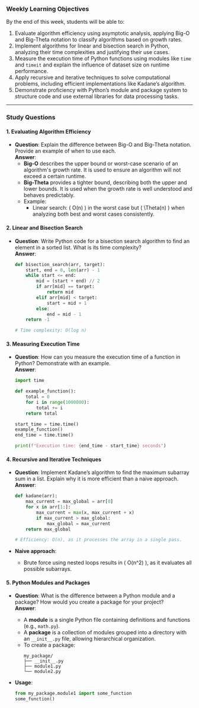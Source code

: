### **Weekly Learning Objectives**

By the end of this week, students will be able to:

1. Evaluate algorithm efficiency using asymptotic analysis, applying Big-O and Big-Theta notation to classify algorithms based on growth rates.
2. Implement algorithms for linear and bisection search in Python, analyzing their time complexities and justifying their use cases.
3. Measure the execution time of Python functions using modules like `time` and `timeit` and explain the influence of dataset size on runtime performance.
4. Apply recursive and iterative techniques to solve computational problems, including efficient implementations like Kadane’s algorithm.
5. Demonstrate proficiency with Python’s module and package system to structure code and use external libraries for data processing tasks.

---

### **Study Questions**

#### **1. Evaluating Algorithm Efficiency**
- **Question**: Explain the difference between Big-O and Big-Theta notation. Provide an example of when to use each.  
  **Answer**:  
  - **Big-O** describes the upper bound or worst-case scenario of an algorithm's growth rate. It is used to ensure an algorithm will not exceed a certain runtime.  
  - **Big-Theta** provides a tighter bound, describing both the upper and lower bounds. It is used when the growth rate is well understood and behaves predictably.  
  - Example:  
    - Linear search: \( O(n) \) in the worst case but \( \Theta(n) \) when analyzing both best and worst cases consistently.

#### **2. Linear and Bisection Search**
- **Question**: Write Python code for a bisection search algorithm to find an element in a sorted list. What is its time complexity?  
  **Answer**:  
  ```python
  def bisection_search(arr, target):
      start, end = 0, len(arr) - 1
      while start <= end:
          mid = (start + end) // 2
          if arr[mid] == target:
              return mid
          elif arr[mid] < target:
              start = mid + 1
          else:
              end = mid - 1
      return -1

  # Time complexity: O(log n)
  ```
  
#### **3. Measuring Execution Time**
- **Question**: How can you measure the execution time of a function in Python? Demonstrate with an example.  
  **Answer**:  
  ```python
  import time

  def example_function():
      total = 0
      for i in range(1000000):
          total += i
      return total

  start_time = time.time()
  example_function()
  end_time = time.time()

  print(f"Execution time: {end_time - start_time} seconds")
  ```

#### **4. Recursive and Iterative Techniques**
- **Question**: Implement Kadane’s algorithm to find the maximum subarray sum in a list. Explain why it is more efficient than a naive approach.  
  **Answer**:  
  ```python
  def kadane(arr):
      max_current = max_global = arr[0]
      for x in arr[1:]:
          max_current = max(x, max_current + x)
          if max_current > max_global:
              max_global = max_current
      return max_global

  # Efficiency: O(n), as it processes the array in a single pass.
  ```

- **Naive approach**:
  - Brute force using nested loops results in \( O(n^2) \), as it evaluates all possible subarrays.

#### **5. Python Modules and Packages**
- **Question**: What is the difference between a Python module and a package? How would you create a package for your project?  
  **Answer**:  
  - A **module** is a single Python file containing definitions and functions (e.g., `math.py`).
  - A **package** is a collection of modules grouped into a directory with an `__init__.py` file, allowing hierarchical organization.
  - To create a package:  
    ```
    my_package/
    ├── __init__.py
    ├── module1.py
    └── module2.py
    ```

- **Usage**:
  ```python
  from my_package.module1 import some_function
  some_function()
  ```